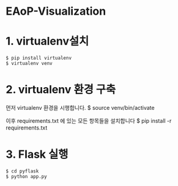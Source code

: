 
EAoP-Visualization
======================

# 1. virtualenv설치
	$ pip install virtualenv
	$ virtualenv venv

# 2. virtualenv 환경 구축
먼저 virtualenv 환경을 시행합니다.
	$ source venv/bin/activate

이후 requirements.txt 에 있는 모든 항목들을 설치합니다
	$ pip install -r requirements.txt

# 3. Flask 실행
	$ cd pyflask
	$ python app.py